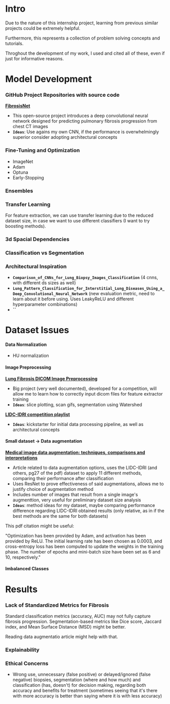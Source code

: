 # Intro

Due to the nature of this internship project, learning from previous similar projects could be extremely helpful.

Furthermore, this represents a collection of problem solving concepts and tutorials. 

Throghout the development of my work, I used and cited all of these, even if just for informative reasons.

# Model Development

### GitHub Project Repositories with source code

**[FibrosisNet](https://github.com/darwinai/FibrosisNet)**

 - This open-source project introduces a deep convolutional neural network designed for predicting pulmonary fibrosis progression from chest CT images
 - **`Ideas`**: Use agains my own CNN, if the performance is overwhelmingly superior consider adopting architectural concepts 

### Fine-Tuning and Optimization

 - ImageNet
 - Adam
 - Optuna
 - Early-Stopping

### Ensembles 



### Transfer Learning 

 For feature extraction, we can use transfer learning due to the reduced dataset size, in case we want to use different classifiers (I want to try boosting methods).


### 3d Spacial Dependencies

### Classification vs Segmentation


### Architectural Inspiration


 - **`Comparison_of_CNNs_for_Lung_Biopsy_Images_Classification`** (4 cnns, with different ds sizes as well)
 - **`Lung_Pattern_Classification_for_Interstitial_Lung_Diseases_Using_a_Deep_Convolutional_Neural_Network`** (new evaluation metric, need to learn about it before using. Uses LeakyReLU and different hyperparameter combinations)
 - **``**

# Dataset Issues

#### Data Normalization

 - HU normalization

#### Image Preprocessing

**[Lung Fibrosis DICOM Image Preprocessing](https://www.kaggle.com/code/digvijayyadav/lung-fibrosis-dicom-image-preprocessing)**

 - Big project (very well documented), developed for a competition, will allow me to learn how to correctly input dicom files for feature extractor training
 - **`Ideas`**: slice plotting, scan gifs, segmentation using Watershed

**[LIDC-IDRI competition playlist](https://www.youtube.com/playlist?list=PLQVvvaa0QuDd5meH8cStO9cMi98tPT12_)**

 - **`Ideas`**: kickstarter for initial data processing pipeline, as well as architectural concepts
  

#### Small dataset → Data augmentation 

**[Medical image data augmentation: techniques, comparisons and interpretations](https://link.springer.com/article/10.1007/s10462-023-10453-z#Sec17)**

 - Article related to data augmentation options, uses the LIDC-IDRI (and others, pg27 of the pdf) dataset to apply 11 different methods, comparing their performance after classification
 - Uses ResNet to prove effectiveness of said augmentations, allows me to justify choice of augmentation method
 - Includes number of images that result from a single image's augmenttion, very useful for preliminary dataset size analysis
 - **`Ideas`**: method ideas for my dataset, maybe comparing performance difference regarding LIDC-IDRI obtained results (only relative, as in if the best methods are the same for both datasets)

This pdf citation might be useful:

"Optimization has been provided by Adam, and activation has been provided by ReLU. The initial learning rate has been chosen as 0.0003, and cross-entropy loss has been computed to update the weights in the training phase. The number of epochs and mini-batch size have been set as 6 and 10, respectively."

#### Imbalanced Classes



# Results

### Lack of Standardized Metrics for Fibrosis 

 Standard classification metrics (accuracy, AUC) may not fully capture fibrosis progression. Segmentation-based metrics like Dice score, Jaccard index, and Mean Surface Distance (MSD) might be better.

 Reading data augmentatio article might help with that.

### Explainability


### Ethical Concerns

 - Wrong use, unnecessary (false positive) or delayed/ignored (false negative) biopsies, segmentation (where and how much) and classification (has, doesn't) for decision making, regarding both accuracy and benefits for treatment (sometimes seeing that it's there with more accuracy is better than saying where it is with less accuracy)